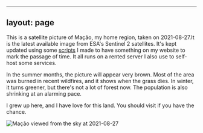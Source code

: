 


---  
layout: page  
---

This is a satellite picture of Mação, my home region, taken on 2021-08-27.It is the latest available image from ESA's 
Sentinel 2 satellites. It's kept updated using some [scripts](https://github.com/fernandeslouro/terras) I made to have 
something on my website to mark the passage of time. It all runs on a rented server I also use to self-host some 
services.

In the summer months, the picture will appear very brown. Most of the area was burned in recent wildfires, and it shows 
when the grass dies. In winter, it turns greener, but there's not a lot of forest now. The population is also shrinking 
at an alarming pace.

I grew up here, and I have love for this land. You should visit if you have the chance.

 

   
![Mação viewed from the sky at 2021-08-27](/assets/images/2021-08-27_11:21.png)